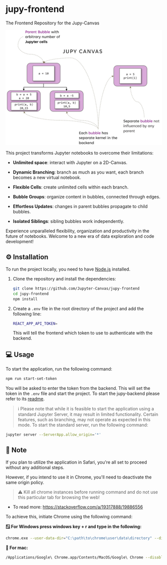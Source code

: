 # jupy-frontend
The Frontend Repository for the Jupy-Canvas

![Jupy](/public/jupy.jpg)


This project transforms Jupyter notebooks to overcome their limitations:
- **Unlimited space**: interact with Jupyter on a 2D-Canvas.

- **Dynamic Branching**: branch as much as you want, each branch becomes a new virtual notebook.

- **Flexible Cells**: create unlimited cells within each branch.

- **Bubble Groups**: organize content in bubbles, connected through edges.

- **Effortless Updates**: changes in parent bubbles propagate to child bubbles.

- **Isolated Siblings**: sibling bubbles work independently.

Experience unparalleled flexibility, organization and productivity in the future of notebooks. 
Welcome to a new era of data exploration and code development!


## ⚙️ Installation

To run the project locally, you need to have [Node.js](https://nodejs.org/en/) installed.

1. Clone the repository and install the dependencies:
    ```bash
    git clone https://github.com/Jupyter-Canvas/jupy-frontend
    cd jupy-frontend
    npm install
    ```
2. Create a `.env` file in the root directory of the project and add the following line:
    ```bash
    REACT_APP_API_TOKEN=
    ```
    This will tell the frontend which token to use to authenticate with the backend.

## 💻 Usage
To start the application, run the following command:
```bash
npm run start-set-token
```
You will be asked to enter the token from the backend.
This will set the token in the `.env` file and start the project.
To start the jupy-backend please refer to its [readme](https://github.com/Jupyter-Canvas/jupy-backend#readme).

> ℹ️ Please note that while it is feasible to start the application using a standard Jupyter Server, it may result in limited functionality. Certain features, such as branching, may not operate as expected in this mode. To start the standard server, run the following command:
```bash
jupyter server --ServerApp.allow_origin='*'
```

## 📝 Note
If you plan to utilize the application in Safari, you're all set to proceed without any additional steps.

However, if you intend to use it in Chrome, you'll need to deactivate the same origin policy. 
> ⚠️ Kill all chrome instances before running command and do not use this particular tab for browsing the web!

- To read more: https://stackoverflow.com/a/19317888/19886556

To achieve this, initiate Chrome using the following command:

**🪟 For Windows  press windows key + r and type in the following:**
```bash
chrome.exe --user-data-dir="C:\path\to\chrome\user\data\directory" --disable-web-security
```
**🍎 For mac:**
```bash
/Applications/Google\ Chrome.app/Contents/MacOS/Google\ Chrome --disable-web-security --user-data-dir=/path/to/chrome/user/data/directory
```